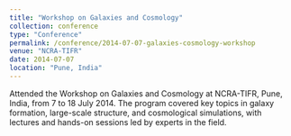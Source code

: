 ```yaml
---
title: "Workshop on Galaxies and Cosmology"
collection: conference
type: "Conference"
permalink: /conference/2014-07-07-galaxies-cosmology-workshop
venue: "NCRA-TIFR"
date: 2014-07-07
location: "Pune, India"
---
```


Attended the Workshop on Galaxies and Cosmology at NCRA-TIFR, Pune, India, from 7 to 18 July 2014. The program covered key topics in galaxy formation, large-scale structure, and cosmological simulations, with lectures and hands-on sessions led by experts in the field.
